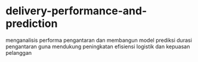 # delivery-performance-and-prediction
menganalisis performa pengantaran dan membangun model prediksi durasi pengantaran guna mendukung peningkatan efisiensi logistik dan kepuasan pelanggan
